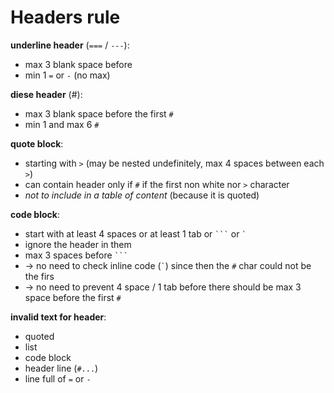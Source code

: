 # Headers rule

**underline header** (`===` / `---`):
- max 3 blank space before
- min 1 `=` or `-` (no max)

**diese header** (#):
- max 3 blank space before the first `#`
- min 1 and max 6 `#`

**quote block**:
- starting with `>` (may be nested undefinitely, max 4 spaces between each `>`)
- can contain header only if `#` if the first non white nor `>` character
- *not to include in a table of content* (because it is quoted)

**code block**:
- start with at least 4 spaces or at least 1 tab or ` ``` ` or ``` ` ```
- ignore the header in them
- max 3 spaces before ` ``` `
- -> no need to check inline code (``` ` ```) since then the `#` char could not be the firs
- -> no need to prevent 4 space / 1 tab before there should be max 3 space before the first `#`

**invalid text for header**:
- quoted
- list
- code block
- header line (`#...`)
- line full of `=` or `-`
